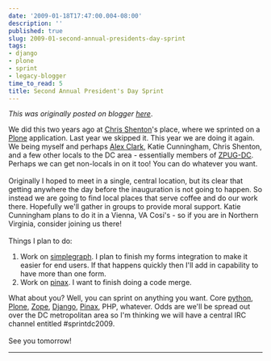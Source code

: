 ```yaml
---
date: '2009-01-18T17:47:00.004-08:00'
description: ''
published: true
slug: 2009-01-second-annual-presidents-day-sprint
tags:
- django
- plone
- sprint
- legacy-blogger
time_to_read: 5
title: Second Annual President's Day Sprint
---
```


*This was originally posted on blogger [here](https://pydanny.blogspot.com/2009/01/second-annual-presidents-day-sprint.html)*.

We did this two years ago at <a href="http://shenton.org/">Chris Shenton</a>'s place, where we sprinted on a <a href="http://plone.org/">Plone</a> application. Last year we skipped it. This year we are doing it again. We being myself and perhaps <a href="http://aclark.net/">Alex Clark</a>, Katie Cunningham, Chris Shenton, and a few other locals to the DC area - essentially members of <a href="http://zpugdc.org/">ZPUG-DC</a>. Perhaps we can get non-locals in on it too! You can do whatever you want.<br /><br />Originally I hoped to meet in a single, central location, but its clear that getting anywhere the day before the inauguration is not going to happen. So instead we are going to find local places that serve coffee and do our work there. Hopefully we'll gather in groups to provide moral support. Katie Cunningham plans to do it in a Vienna, VA Cosi's - so if you are in Northern Virginia, consider joining us there!<br /><br />Things I plan to do:<br /><ol><li>Work on <a href="http://code.google.com/p/django-simplegraph/">simplegraph</a>. I plan to finish my forms integration to make it easier for end users. If that happens quickly then I'll add in capability to have more than one form.</li><li>Work on <a href="http://pinaxproject">pinax</a>. I want to finish doing a code merge.</li></ol>What about you? Well, you can sprint on anything you want. Core <a href="http://python.org">python</a>, <a href="http://plone.org">Plone</a>, <a href="http://zope.org">Zope</a>, <a href="http://djangoproject.com">Django</a>, <a href="http://pinaxproject.com">Pinax</a>, PHP, whatever. Odds are we'll be spread out over the DC metropolitan area so I'm thinking we will have a central IRC channel entitled #sprintdc2009.<br /><br />See you tomorrow!

---


